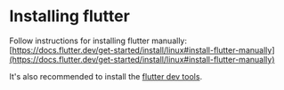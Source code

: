 # Installing flutter
Follow instructions for installing flutter manually: [https://docs.flutter.dev/get-started/install/linux#install-flutter-manually](https://docs.flutter.dev/get-started/install/linux#install-flutter-manually)

It's also recommended to install the [flutter dev tools](https://docs.flutter.dev/get-started/editor).